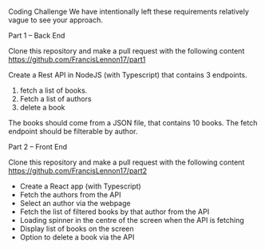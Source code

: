 Coding Challenge
We have intentionally left these requirements relatively vague to see your approach. 

Part 1 – Back End

Clone this repository and make a pull request with the following content
https://github.com/FrancisLennon17/part1

Create a Rest API in NodeJS (with Typescript) that contains 3 endpoints.
1.	fetch a list of books.
2.	Fetch a list of authors
3.	delete a book

The books should come from a JSON file, that contains 10 books. The fetch endpoint should be filterable by author.

Part 2 – Front End

Clone this repository and make a pull request with the following content
https://github.com/FrancisLennon17/part2

-	Create a React app (with Typescript)
-	Fetch the authors from the API
-	Select an author via the webpage
-	Fetch the list of filtered books by that author from the API
-	Loading spinner in the centre of the screen when the API is fetching
-	Display list of books on the screen
-	Option to delete a book via the API

